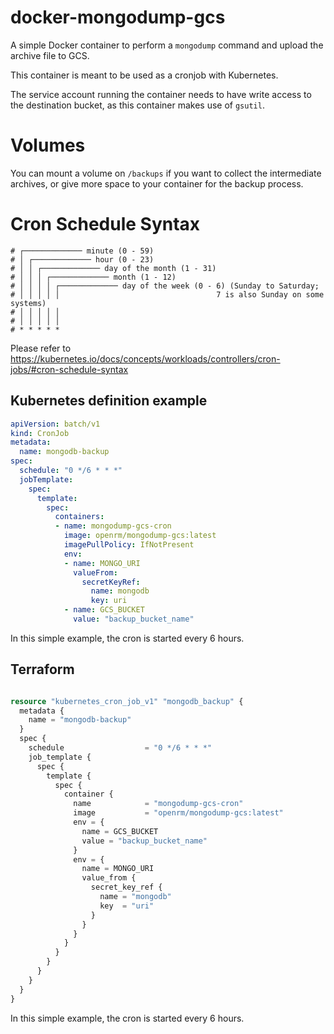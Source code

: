 # docker-mongodump-gcs
A simple Docker container to perform a `mongodump` command and upload the archive file to GCS.

This container is meant to be used as a cronjob with Kubernetes.

The service account running the container needs to have write access to the destination bucket, as this container makes use of `gsutil`.

# Volumes
You can mount a volume on `/backups` if you want to collect the intermediate archives, or give more space to your container for the backup process.

# Cron Schedule Syntax

```
# ┌───────────── minute (0 - 59)
# │ ┌───────────── hour (0 - 23)
# │ │ ┌───────────── day of the month (1 - 31)
# │ │ │ ┌───────────── month (1 - 12)
# │ │ │ │ ┌───────────── day of the week (0 - 6) (Sunday to Saturday;
# │ │ │ │ │                                   7 is also Sunday on some systems)
# │ │ │ │ │
# │ │ │ │ │
# * * * * *
```
Please refer to https://kubernetes.io/docs/concepts/workloads/controllers/cron-jobs/#cron-schedule-syntax


## Kubernetes definition example
```yaml
apiVersion: batch/v1
kind: CronJob
metadata:
  name: mongodb-backup
spec:
  schedule: "0 */6 * * *"
  jobTemplate:
    spec:
      template:
        spec:
          containers:
          - name: mongodump-gcs-cron
            image: openrm/mongodump-gcs:latest
            imagePullPolicy: IfNotPresent
            env:
            - name: MONGO_URI
              valueFrom:
                secretKeyRef:
                  name: mongodb
                  key: uri
            - name: GCS_BUCKET
              value: "backup_bucket_name"
```
In this simple example, the cron is started every 6 hours.

## Terraform
```tf

resource "kubernetes_cron_job_v1" "mongodb_backup" {
  metadata {
    name = "mongodb-backup"
  }
  spec {
    schedule                  = "0 */6 * * *"
    job_template {
      spec {
        template {
          spec {
            container {
              name            = "mongodump-gcs-cron"
              image           = "openrm/mongodump-gcs:latest"
              env = {
                name = GCS_BUCKET
                value = "backup_bucket_name"
              }
              env = {
                name = MONGO_URI
                value_from {
                  secret_key_ref {
                    name = "mongodb"
                    key  = "uri"
                  }
                }
              }
            }
          }
        }
      }
    }
  }
}
```
In this simple example, the cron is started every 6 hours.
